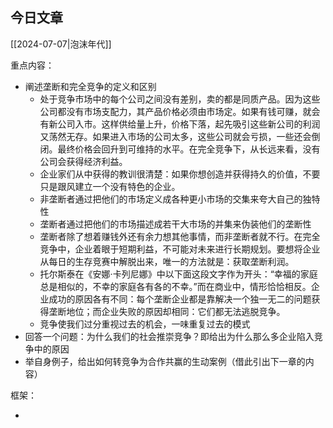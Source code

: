 ## 今日文章

[[2024-07-07|泡沫年代]] 

重点内容：

- 阐述垄断和完全竞争的定义和区别
	- 处于竞争市场中的每个公司之间没有差别，卖的都是同质产品。因为这些公司都没有市场支配力，其产品价格必须由市场定。如果有钱可赚，就会有新公司入市。这样供给量上升，价格下落，起先吸引这些新公司的利润又荡然无存。如果进入市场的公司太多，这些公司就会亏损，一些还会倒闭。最终价格会回升到可维持的水平。在完全竞争下，从长远来看，没有公司会获得经济利益。
	- 企业家们从中获得的教训很清楚：如果你想创造并获得持久的价值，不要只是跟风建立一个没有特色的企业。
	- 非垄断者通过把他们的市场定义成各种更小市场的交集来夸大自己的独特性
	- 垄断者通过把他们的市场描述成若干大市场的并集来伪装他们的垄断性
	- 垄断者除了想着赚钱外还有余力想其他事情，而非垄断者就不行。在完全竞争中，企业着眼于短期利益，不可能对未来进行长期规划。要想将企业从每日的生存竞赛中解脱出来，唯一的方法就是：获取垄断利润。
	- 托尔斯泰在《安娜·卡列尼娜》中以下面这段文字作为开头：“幸福的家庭总是相似的，不幸的家庭各有各的不幸。”而在商业中，情形恰恰相反。企业成功的原因各有不同：每个垄断企业都是靠解决一个独一无二的问题获得垄断地位；而企业失败的原因却相同：它们都无法逃脱竞争。
	- 竞争使我们过分重视过去的机会，一味重复过去的模式
- 回答一个问题：为什么我们的社会推崇竞争？即给出为什么那么多企业陷入竞争中的原因
- 举自身例子，给出如何转竞争为合作共赢的生动案例（借此引出下一章的内容）

框架：

- 